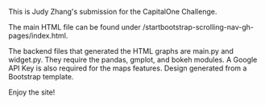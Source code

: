 This is Judy Zhang's submission for the CapitalOne Challenge.

The main HTML file can be found under /startbootstrap-scrolling-nav-gh-pages/index.html.

The backend files that generated the HTML graphs are main.py and widget.py. They require the pandas, gmplot, and bokeh modules. A Google API Key is also required for the maps features. Design generated from a Bootstrap template.

Enjoy the site!
